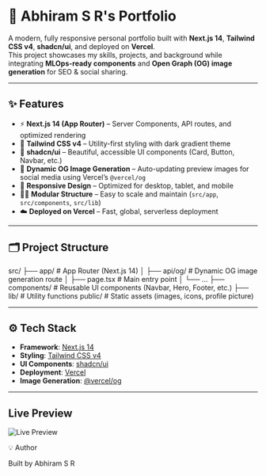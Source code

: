 # 🚀 Abhiram S R's Portfolio

A modern, fully responsive personal portfolio built with **Next.js 14**, **Tailwind CSS v4**, **shadcn/ui**, and deployed on **Vercel**.  
This project showcases my skills, projects, and background while integrating **MLOps-ready components** and **Open Graph (OG) image generation** for SEO & social sharing.

---

## ✨ Features

- ⚡ **Next.js 14 (App Router)** – Server Components, API routes, and optimized rendering  
- 🎨 **Tailwind CSS v4** – Utility-first styling with dark gradient theme  
- 🧩 **shadcn/ui** – Beautiful, accessible UI components (Card, Button, Navbar, etc.)  
- 📸 **Dynamic OG Image Generation** – Auto-updating preview images for social media using Vercel’s `@vercel/og`  
- 📱 **Responsive Design** – Optimized for desktop, tablet, and mobile  
- 🧑‍💻 **Modular Structure** – Easy to scale and maintain (`src/app`, `src/components`, `src/lib`)  
- ☁️ **Deployed on Vercel** – Fast, global, serverless deployment  

---

## 🗂️ Project Structure
src/
├── app/ # App Router (Next.js 14)
│ ├── api/og/ # Dynamic OG image generation route
│ ├── page.tsx # Main entry point
│ └── ...
├── components/ # Reusable UI components (Navbar, Hero, Footer, etc.)
├── lib/ # Utility functions
public/ # Static assets (images, icons, profile picture)

---

## ⚙️ Tech Stack

- **Framework**: [Next.js 14](https://nextjs.org/)  
- **Styling**: [Tailwind CSS v4](https://tailwindcss.com/)  
- **UI Components**: [shadcn/ui](https://ui.shadcn.com/)  
- **Deployment**: [Vercel](https://vercel.com/)  
- **Image Generation**: [@vercel/og](https://vercel.com/docs/functions/og-image-generation)  

---

## Live Preview

![Live Preview](https://abhiram-s-r-portfolio-delta.vercel.app/api/og)

💡 Author

Built by Abhiram S R